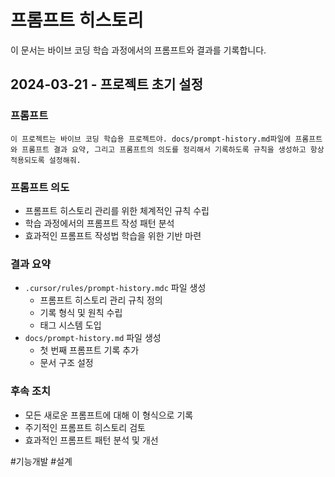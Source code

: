 # 프롬프트 히스토리

이 문서는 바이브 코딩 학습 과정에서의 프롬프트와 결과를 기록합니다.

## 2024-03-21 - 프로젝트 초기 설정

### 프롬프트
```
이 프로젝트는 바이브 코딩 학습용 프로젝트야. docs/prompt-history.md파일에 프롬프트와 프롬프트 결과 요약, 그리고 프롬프트의 의도를 정리해서 기록하도록 규칙을 생성하고 항상 적용되도록 설정해줘.
```

### 프롬프트 의도
- 프롬프트 히스토리 관리를 위한 체계적인 규칙 수립
- 학습 과정에서의 프롬프트 작성 패턴 분석
- 효과적인 프롬프트 작성법 학습을 위한 기반 마련

### 결과 요약
- `.cursor/rules/prompt-history.mdc` 파일 생성
  - 프롬프트 히스토리 관리 규칙 정의
  - 기록 형식 및 원칙 수립
  - 태그 시스템 도입
- `docs/prompt-history.md` 파일 생성
  - 첫 번째 프롬프트 기록 추가
  - 문서 구조 설정

### 후속 조치
- 모든 새로운 프롬프트에 대해 이 형식으로 기록
- 주기적인 프롬프트 히스토리 검토
- 효과적인 프롬프트 패턴 분석 및 개선

#기능개발 #설계 